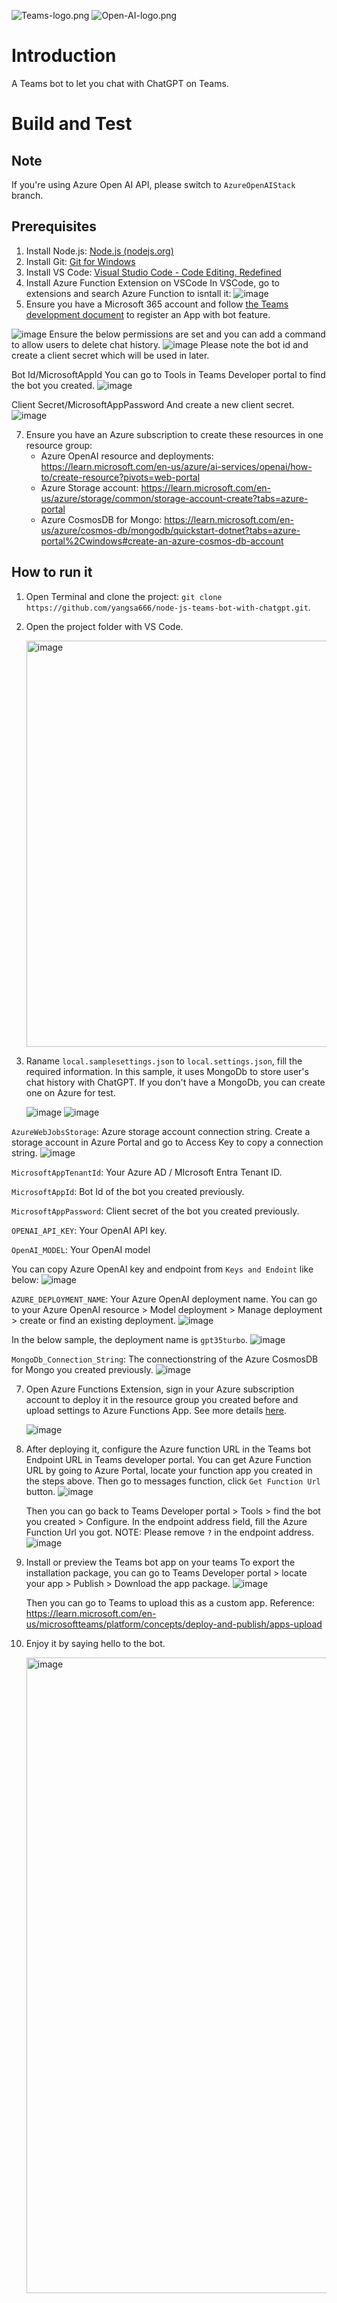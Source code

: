 ![Teams-logo.png](https://i.ibb.co/KctV4zT/Teams-logo.png) ![Open-AI-logo.png](https://i.ibb.co/R0J7sF8/Open-AI-logo.png)

# Introduction 
A Teams bot to let you chat with ChatGPT on Teams.

# Build and Test

## Note
If you're using Azure Open AI API, please switch to `AzureOpenAIStack` branch.

## Prerequisites
1. Install Node.js: [Node.js (nodejs.org)](https://nodejs.org/en/)
2. Install Git: [Git for Windows](https://gitforwindows.org/)
3. Install VS Code: [Visual Studio Code - Code Editing. Redefined](https://code.visualstudio.com/)
4. Install Azure Function Extension on VSCode
   In VSCode, go to extensions and search Azure Function to isntall it:
   ![image](https://github.com/yangsa666/node-js-teams-bot-with-chatgpt/assets/31430559/27b4eefe-e7fd-4933-a7ed-67e82b80ddbf)
6. Ensure you have a Microsoft 365 account and follow [the Teams development document](https://learn.microsoft.com/en-us/microsoftteams/platform/concepts/build-and-test/teams-developer-portal) to register an App with bot feature.

  ![image](https://github.com/yangsa666/node-js-teams-bot-with-chatgpt/assets/31430559/6e944f80-73ce-4fba-b32a-5dac4705d617)
  Ensure the below permissions are set and you can add a command to allow users to delete chat history.
  ![image](https://github.com/yangsa666/node-js-teams-bot-with-chatgpt/assets/31430559/86e16a52-6e9c-4e75-856f-b8b5086a3f9b)
  Please note the bot id and create a client secret which will be used in later.
  
  Bot Id/MicrosoftAppId
  You can go to Tools in Teams Developer portal to find the bot you created. 
  ![image](https://github.com/yangsa666/node-js-teams-bot-with-chatgpt/assets/31430559/bca1abe0-c808-4648-a0f5-9bba0bc145ef)

  Client Secret/MicrosoftAppPassword
  And create a new client secret.
  ![image](https://github.com/yangsa666/node-js-teams-bot-with-chatgpt/assets/31430559/87a88231-8502-49d0-903f-2cd91c51b4bf)

7. Ensure you have an Azure subscription to create these resources in one resource group:
   - Azure OpenAI resource and deployments: https://learn.microsoft.com/en-us/azure/ai-services/openai/how-to/create-resource?pivots=web-portal
   - Azure Storage account: https://learn.microsoft.com/en-us/azure/storage/common/storage-account-create?tabs=azure-portal
   - Azure CosmosDB for Mongo: https://learn.microsoft.com/en-us/azure/cosmos-db/mongodb/quickstart-dotnet?tabs=azure-portal%2Cwindows#create-an-azure-cosmos-db-account

## How to run it
1. Open Terminal and clone the project: `git clone https://github.com/yangsa666/node-js-teams-bot-with-chatgpt.git`.
2. Open the project folder with VS Code.

   <img width="650" alt="image" src="https://github.com/yangsa666/node-js-teams-bot-with-chatgpt/assets/31430559/2e78f3b3-5d2d-4002-a7fb-6d0dd5ba7904">

4. Raname `local.samplesettings.json` to `local.settings.json`, fill the required information. In this sample, it uses MongoDb to store user's chat history with ChatGPT. If you don't have a MongoDb, you can create one on Azure for test.

   ![image](https://github.com/yangsa666/node-js-teams-bot-with-chatgpt/assets/31430559/d0b229d4-00e7-4b59-833c-a7e29bcf3193)
   ![image](https://github.com/yangsa666/node-js-teams-bot-with-chatgpt/assets/31430559/5f727194-df41-4f1a-aa3a-87c7977171f2)

`AzureWebJobsStorage`: Azure storage account connection string. Create a storage account in Azure Portal and go to Access Key to copy a connection string.
![image](https://github.com/yangsa666/node-js-teams-bot-with-chatgpt/assets/31430559/15442152-ff60-45ed-9fff-435e2319aa0f)

`MicrosoftAppTenantId`: Your Azure AD / MIcrosoft Entra Tenant ID.

`MicrosoftAppId`: Bot Id of the bot you created previously.

`MicrosoftAppPassword`: Client secret of the bot you created previously.

`OPENAI_API_KEY`: Your OpenAI API key.

`OpenAI_MODEL`: Your OpenAI model

You can copy Azure OpenAI key and endpoint from `Keys and Endoint` like below: 
![image](https://github.com/yangsa666/node-js-teams-bot-with-chatgpt/assets/31430559/08dbd637-4443-40a3-9127-e0208bef66b8)

`AZURE_DEPLOYMENT_NAME`: Your Azure OpenAI deployment name.
You can go to your Azure OpenAI resource > Model deployment > Manage deployment > create or find an existing deployment.
![image](https://github.com/yangsa666/node-js-teams-bot-with-chatgpt/assets/31430559/f473e215-a612-4dff-99fe-ea46afa2b807)

In the below sample, the deployment name is `gpt35turbo`.
![image](https://github.com/yangsa666/node-js-teams-bot-with-chatgpt/assets/31430559/6bdf7486-1ba8-4e2a-8075-112b9aa0e629)

`MongoDb_Connection_String`: The connectionstring of the Azure CosmosDB for Mongo you created previously.
![image](https://github.com/yangsa666/node-js-teams-bot-with-chatgpt/assets/31430559/792939e9-f6d1-4ad0-b948-182c0307b9b1)


7. Open Azure Functions Extension, sign in your Azure subscription account to deploy it in the resource group you created before and upload settings to Azure Functions App. See more details [here](https://learn.microsoft.com/en-us/azure/developer/javascript/how-to/with-web-app/azure-function-resource-group-management/deploy-azure-function-with-visual-studio-code#use-visual-studio-code-extension-to-deploy-to-hosting-environment).

   ![image](https://github.com/yangsa666/node-js-teams-bot-with-chatgpt/assets/31430559/85043635-f52c-4620-b221-e281166d4e60)

9. After deploying it, configure the Azure function URL in the Teams bot Endpoint URL in Teams developer portal.
    You can get Azure Function URL by going to Azure Portal, locate your function app you created in the steps above. Then go to messages function, click `Get Function Url` button.
   ![image](https://github.com/yangsa666/node-js-teams-bot-with-chatgpt/assets/31430559/698ba6fd-b0aa-4499-bcc0-9471c24bbc6d)

   Then you can go back to Teams Developer portal > Tools > find the bot you created > Configure. In the endpoint address field, fill the Azure Function Url you got. NOTE: Please remove `?` in the endpoint address.
   ![image](https://github.com/yangsa666/node-js-teams-bot-with-chatgpt/assets/31430559/6b53fa8d-551c-4b64-b6bd-c09c669b7bf2)


11. Install or preview the Teams bot app on your teams
    To export the installation package, you can go to Teams Developer portal > locate your app > Publish > Download the app package.
    ![image](https://github.com/yangsa666/node-js-teams-bot-with-chatgpt/assets/31430559/f75c5589-dabd-45e8-9afa-63b5a937b72e)

    Then you can go to Teams to upload this as a custom app. Reference: https://learn.microsoft.com/en-us/microsoftteams/platform/concepts/deploy-and-publish/apps-upload
    
13. Enjoy it by saying hello to the bot.

    <img width="1017" alt="image" src="https://github.com/yangsa666/node-js-teams-bot-with-chatgpt/assets/31430559/c67d06cc-2dd4-4183-97fe-8c91991e506c">
